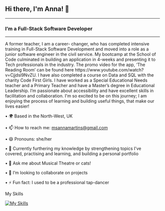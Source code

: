 ## Hi there, I'm Anna! 👋
---
### I’m a Full-Stack Software Developer
---
<p>A former teacher, I am a career- changer, who has completed intensive training in Full-Stack Software Development and moved into a role as a junior software engineer in the civil service. My bootcamp at the School of Code culminated in building an application in 4-weeks and presenting it to Tech professionals in the industry. The promo video for the app, ‘The Reading Room’ can be found here https://www.youtube.com/watch?v=Cjjdsl9NvZU. I have also completed a course on Data and SQL with the charity Code First Girls. 
  I have worked as a Special Educational Needs teacher and a Primary Teacher and have a Master’s degree in Educational Leadership. I’m passionate about accessibility and have excellent skills in facilitation and collaboration. 
  I'm so excited to be on this journey; I am enjoying the process of learning and building useful things, that make our lives easier!
</p>


•	🌍 Based in the North-West, UK

•	📫 How to reach me: msannamartins@gmail.com

• 😄 Pronouns: she/her

•	🧠 Currently furthering my knowledge by strengthening topics I’ve covered, practising and learning, and building a personal portfolio

• 💬 Ask me about Musical Theatre or cats! 

• 👯 I’m looking to collaborate on projects 

• ⚡ Fun fact: I used to be a professional tap-dancer


My Skills

[![My Skills](https://skillicons.dev/icons?i=js,html,css,express,figma,git,github,jest,nodejs,postgres,react,supabase,ts,vercel&perline=20)](https://skillicons.dev)


